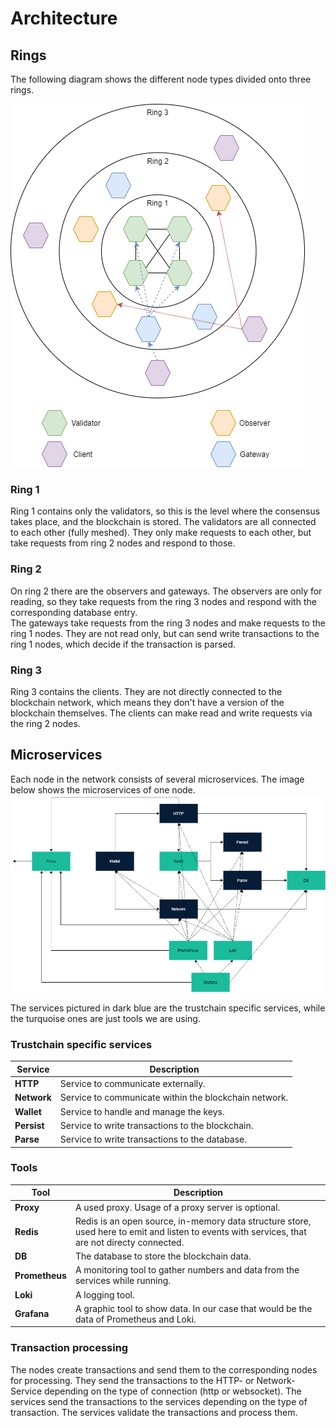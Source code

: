 # Architecture

## Rings
The following diagram shows the different node types divided onto three rings.

![Ring model](../diagrams/Ringe.drawio.png)

### Ring 1
Ring 1 contains only the validators, so this is the level where the consensus takes place, and the blockchain is stored. 
The validators are all connected to each other (fully meshed). They only make requests to each other, but take requests 
from ring 2 nodes and respond to those.

### Ring 2
On ring 2 there are the observers and gateways. The observers are only for reading, so they take requests from the 
ring 3 nodes and respond with the corresponding database entry. <br>
The gateways take requests from the ring 3 nodes and make requests to the ring 1 nodes. They are not read only, but can 
send write transactions to the ring 1 nodes, which decide if the transaction is parsed. 

### Ring 3
Ring 3 contains the clients. They are not directly connected to the blockchain network, which means they don't have a 
version of the blockchain themselves. The clients can make read and write requests via the ring 2 nodes. 

## Microservices
Each node in the network consists of several microservices. The image below shows the microservices of one node. 
![Microservice architecture of one node](../diagrams/Node-Topologie.drawio.png)

The services pictured in dark blue are the trustchain specific services, while the turquoise ones are just tools we are
using. 

### Trustchain specific services

| Service | Description |
| ----------- | ----------- |
|  **HTTP** | Service to communicate externally. | 
|  **Network** | Service to communicate within the blockchain network. | 
|  **Wallet** | Service to handle and manage the keys. |  
|  **Persist** | Service to write transactions to the blockchain. | 
|  **Parse** | Service to write transactions to the database. | 

### Tools 
| Tool | Description |
| ----------- | ----------- |
|  **Proxy** | A used proxy. Usage of a proxy server is optional.| 
|  **Redis** | Redis is an open source, in-memory data structure store, used here to emit and listen to events with services, that are not directy connected. | 
|  **DB** | The database to store the blockchain data.| 
|  **Prometheus** | A monitoring tool to gather numbers and data from the services while running.| 
|  **Loki** | A logging tool.| 
|  **Grafana** |  A graphic tool to show data. In our case that would be the data of Prometheus and Loki.| 

### Transaction processing
The nodes create transactions and send them to the corresponding nodes for processing. They send the transactions to the 
HTTP- or Network-Service depending on the type of connection (http or websocket). The services send the transactions 
to the services depending on the type of transaction. The services validate the transactions and process them. 
